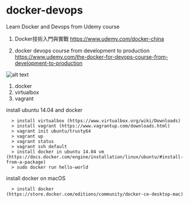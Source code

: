 # docker-devops
Learn Docker and Devops from Udemy course

1. Docker技術入門與實戰
   https://www.udemy.com/docker-china

2. docker devops course from development to production
   https://www.udemy.com/the-docker-for-devops-course-from-development-to-production

![alt text](https://github.com/smalltide/docker-devops/blob/master/screenshot.gif "docker-devops")

1. docker
2. virtualbox
3. vagrant

install ubuntu 14.04 and docker
```
  > install virtualbox (https://www.virtualbox.org/wiki/Downloads)
  > install vagrant (https://www.vagrantup.com/downloads.html)
  > vagrant init ubuntu/trusty64
  > vagrant up
  > vagrant status
  > vagrant ssh default
  > install docker in ubuntu 14.04 vm (https://docs.docker.com/engine/installation/linux/ubuntu/#install-from-a-package)
  > sudo docker run hello-world
```
install docker on macOS
```
  > install docker (https://store.docker.com/editions/community/docker-ce-desktop-mac)
```
